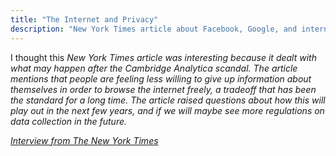 ```yaml
---
title: "The Internet and Privacy"
description: "New York Times article about Facebook, Google, and internet privacy"
---
```


I thought this <em>New York Times<em> article was interesting because it dealt with what may happen after the Cambridge Analytica scandal. The article mentions that people are feeling less willing to give up information about themselves in order to browse the internet freely, a  tradeoff that has been the standard for a long time. The article raised questions about how this will play out in the next few years, and if we will maybe see more regulations on data collection in the future.


<a href="https://www.nytimes.com/2018/03/24/technology/google-facebook-data-privacy.html?rref=collection%2Fsectioncollection%2Ftechnology"> Interview from The New York Times </a>

